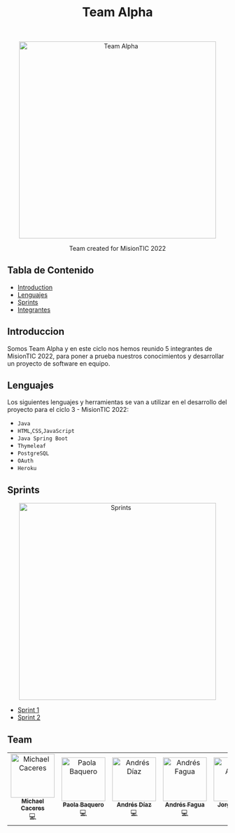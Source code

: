 <h1 align="center"> Team Alpha</h1> <br>
<p align="center">
  <a>
    <img alt="Team Alpha" title="Team ALPHA" src="https://www.esa.int/var/esa/storage/images/esa_multimedia/images/2020/07/alpha_mission_patch/22151985-5-eng-GB/Alpha_mission_patch_pillars.png" width="450">
  </a>
</p>

<p align="center">
  Team created for MisionTIC 2022
</p>

## Tabla de Contenido

- [Introduction](#introduccion)
- [Lenguajes](#lenguajes)
- [Sprints](#sprints)
- [Integrantes](#team)

## Introduccion

Somos Team Alpha y en este ciclo nos hemos reunido 5 integrantes de MisionTIC 2022, para poner a prueba nuestros conocimientos y desarrollar un proyecto de software en equipo.


## Lenguajes

Los siguientes lenguajes y herramientas se van a utilizar en el desarrollo del proyecto para el ciclo 3 - MisionTIC 2022:

* `Java`
* `HTML`,`CSS`,`JavaScript`
* `Java Spring Boot`
* `Thymeleaf`
* `PostgreSQL`
* `OAuth`
* `Heroku`

## Sprints
<p align="center">
  <a>
    <img alt="Sprints" title="Sprints" src="https://drive.google.com/uc?id=1LI7SY2TnO5j_NEix4ZTt_ng55Ts0Swr4" width="450">
  </a>
</p>

- [Sprint 1](https://github.com/TEAM-ALPHA-2022/Sprint1)
- [Sprint 2](https://github.com/TEAM-ALPHA-2022/Sprint2)

## Team

<table class="center">
  <tr>
<td align="center"><a href="https://github.com/michaeling10"><img src="https://avatars.githubusercontent.com/u/63517857?s=96&v=4" width="100px;" alt="Michael Caceres"/><br /><sub><b>Michael Caceres</b></sub></a><br /> <a title="Code">💻</a> </td> <td align="center"><a href="https://github.com/pbaquero301"><img src="https://avatars.githubusercontent.com/u/111401088?v=4" width="100px;" alt="Paola Baquero"/><br /><sub><b>Paola Baquero</b></sub></a><br /> <a title="Code">💻</a> </td> <td align="center"><a href="https://github.com/ANDRESDIAZ1103"><img src="https://avatars.githubusercontent.com/u/111252845?v=4" width="100px;" alt="Andrés Díaz"/><br /><sub><b>Andrés Díaz</b></sub></a><br /> <a title="Code">💻</a></td><td align="center"><a href="https://github.com/AndresFagua"><img src="https://avatars.githubusercontent.com/u/111401068?v=4" width="100px;" alt="Andrés Fagua"/><br /><sub><b>Andrés Fagua</b></sub></a><br /> <a title="Code">💻</a> </td><td align="center"><a href="https://github.com/JorgeAZ7"><img src="https://avatars.githubusercontent.com/u/93052113?v=4" width="100px;" alt="Jorge Anaya"/><br /><sub><b>Jorge Anaya</b></sub></a><br /> <a title="Code">💻</a> </td>
  </tr> 
</table>
